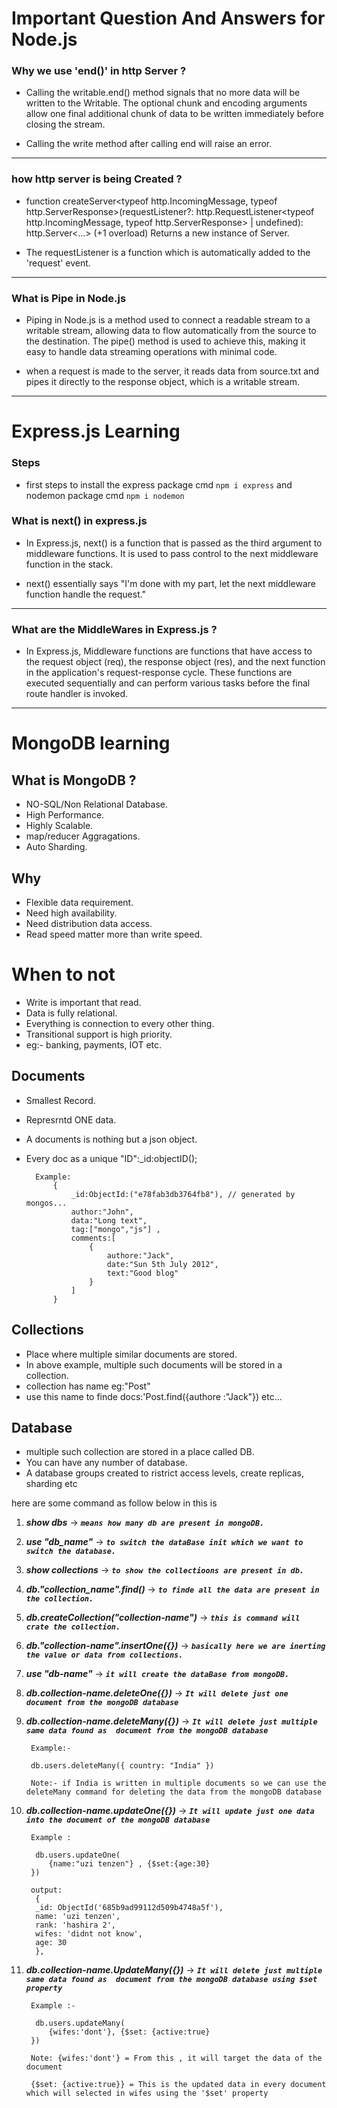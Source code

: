 # Important Question And Answers for Node.js 

### Why we use 'end()' in http Server ?

-  Calling the writable.end() method signals that no more data will be written to the Writable. The optional chunk and encoding arguments allow one final additional chunk of data to be written immediately before closing the stream.

- Calling the write method after calling end will raise an error.

______________________________________________________________________________________


### how http server is being Created ?

- function createServer<typeof http.IncomingMessage, typeof http.ServerResponse>(requestListener?: http.RequestListener<typeof http.IncomingMessage, typeof http.ServerResponse> | undefined): http.Server<...> (+1 overload)
Returns a new instance of Server.

- The requestListener is a function which is automatically added to the 'request' event.

______________________________________________________________________________________

### What is Pipe in Node.js

- Piping in Node.js is a method used to connect a readable stream to a writable stream, allowing data to flow automatically from the source to the destination. The pipe() method is used to achieve this, making it easy to handle data streaming operations with minimal code.

- when a request is made to the server, it reads data from source.txt and pipes it directly to the response object, which is a writable stream.

______________________________________________________________________________________


# Express.js Learning

### Steps

- first steps to install the express package cmd `npm i express` and nodemon package cmd `npm i nodemon`

### What is next() in express.js
- In Express.js, next() is a function that is passed as the third argument to middleware functions. It is used to pass control to the next middleware function in the stack. 

- next() essentially says "I'm done with my part, let the next middleware function handle the request."


____

### What are the MiddleWares in Express.js ?
- In Express.js, Middleware functions are functions that have access to the request object (req), the response object (res), and the next function in the application's request-response cycle. These functions are executed sequentially and can perform various tasks before the final route handler is invoked. 

____

# MongoDB learning

## What is MongoDB ?
- NO-SQL/Non Relational Database.
- High Performance.
- Highly Scalable.
- map/reducer Aggragations.
- Auto Sharding.


## Why

- Flexible data requirement.
- Need high availability.
- Need distribution data access.
- Read speed matter more than write speed.


# When to not 

- Write is important that read.
- Data is fully relational.
- Everything is connection to every other thing.
- Transitional support is high priority.
- eg:- banking, payments, IOT etc.


## Documents

- Smallest Record.

- Represrntd ONE data.

- A documents is nothing but a json object.

- Every doc as a unique "ID":_id:objectID();

        Example:
            {
                _id:ObjectId:("e78fab3db3764fb8"), // generated by mongos...
                author:"John",
                data:"Long text",
                tag:["mongo","js"] ,
                comments:[
                    {
                        authore:"Jack",
                        date:"Sun 5th July 2012",
                        text:"Good blog"
                    }
                ]
            }


## Collections

- Place where multiple similar documents are stored.
- In above example, multiple such documents will be stored in  a collection.
- collection has name eg:"Post"
- use this name to finde docs:'Post.find({authore :"Jack"})    etc...


## Database

- multiple such collection are stored in a place called DB.
- You can have any number of database.
- A database groups created to ristrict access levels, create replicas, sharding etc

here are some command as follow below in this is

1. **_show dbs_** -> _**`means how many db are present in mongoDB.`**_

1. **_use "db_name"_** -> _**`to switch the dataBase init which we want to switch the database.`**_

1. **_show collections_** -> _**`to show the collectioons are present in db.`**_

1. **_db."collection_name".find()_** -> _**`to finde all the data are present in the collection. `**_

1. **_db.createCollection("collection-name")_** -> _**`this is command will crate the collection.`**_

1. **_db."collection-name".insertOne({})_** -> _**`basically here we are inerting the value or data from collections.`**_

1. **_use "db-name"_** -> _**`it will create the dataBase from mongoDB.`**_

1. **_db.collection-name.deleteOne({})_** -> _**`It will delete just one document from the mongoDB database`**_

1. **_db.collection-name.deleteMany({})_** -> _**`It will delete just multiple same data found as  document from the mongoDB database`**_

        Example:-

        db.users.deleteMany({ country: "India" })

        Note:- if India is written in multiple documents so we can use the deleteMany command for deleting the data from the mongoDB database

1. **_db.collection-name.updateOne({})_** -> _**`It will update just one data into the document of the mongoDB database`**_

        Example :

         db.users.updateOne(
            {name:"uzi tenzen"} , {$set:{age:30}
        })

        output: 
         {
         _id: ObjectId('685b9ad99112d509b4748a5f'),
         name: 'uzi tenzen',
         rank: 'hashira 2',
         wifes: 'didnt not know',
         age: 30
         },

1. **_db.collection-name.UpdateMany({})_** -> _**`It will delete just multiple same data found as  document from the mongoDB database using $set property`**_

        Example :-

         db.users.updateMany(
            {wifes:'dont'}, {$set: {active:true}
        })

        Note: {wifes:'dont'} = From this , it will target the data of the document

        {$set: {active:true}} = This is the updated data in every document which will selected in wifes using the '$set' property



